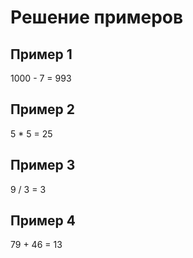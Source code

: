 # Решение примеров

## Пример 1

1000 - 7 = 993

## Пример 2

5 * 5 = 25

## Пример 3

9 / 3 = 3

## Пример 4

79 + 46 = 13
